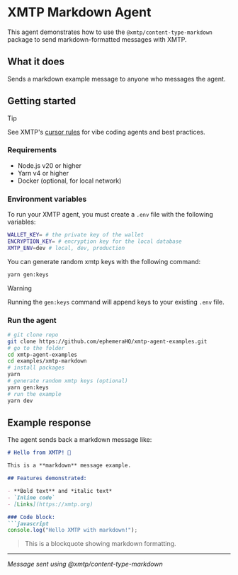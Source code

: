 # XMTP Markdown Agent

This agent demonstrates how to use the `@xmtp/content-type-markdown` package to send markdown-formatted messages with XMTP.

## What it does

Sends a markdown example message to anyone who messages the agent.

## Getting started

> [!TIP]
> See XMTP's [cursor rules](/.cursor/README.md) for vibe coding agents and best practices.

### Requirements

- Node.js v20 or higher
- Yarn v4 or higher
- Docker (optional, for local network)

### Environment variables

To run your XMTP agent, you must create a `.env` file with the following variables:

```bash
WALLET_KEY= # the private key of the wallet
ENCRYPTION_KEY= # encryption key for the local database
XMTP_ENV=dev # local, dev, production
```

You can generate random xmtp keys with the following command:

```bash
yarn gen:keys
```

> [!WARNING]
> Running the `gen:keys` command will append keys to your existing `.env` file.

### Run the agent

```bash
# git clone repo
git clone https://github.com/ephemeraHQ/xmtp-agent-examples.git
# go to the folder
cd xmtp-agent-examples
cd examples/xmtp-markdown
# install packages
yarn
# generate random xmtp keys (optional)
yarn gen:keys
# run the example
yarn dev
```

## Example response

The agent sends back a markdown message like:

```markdown
# Hello from XMTP! 🤖

This is a **markdown** message example.

## Features demonstrated:

- **Bold text** and *italic text*
- `Inline code`
- [Links](https://xmtp.org)

### Code block:
```javascript
console.log("Hello XMTP with markdown!");
```

> This is a blockquote showing markdown formatting.

---

*Message sent using @xmtp/content-type-markdown*
```